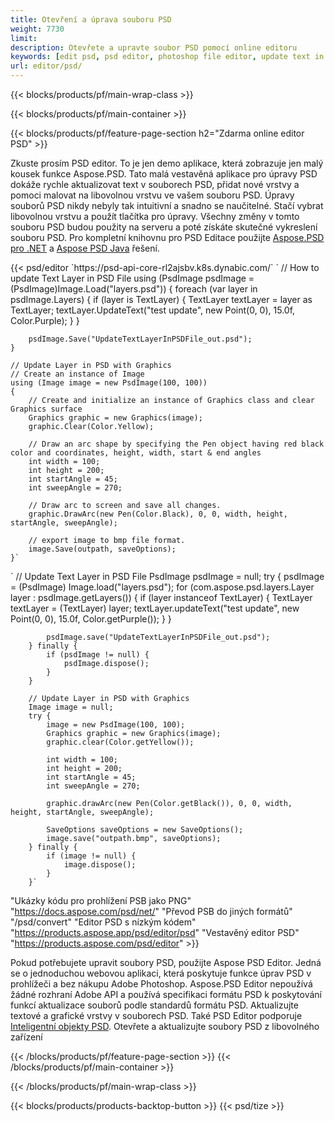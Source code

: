 ```yaml
---
title: Otevření a úprava souboru PSD
weight: 7730
limit: 
description: Otevřete a upravte soubor PSD pomocí online editoru
keywords: [edit psd, psd editor, photoshop file editor, update text in psd, update psd, open psd, update text in psd]
url: editor/psd/
---
```


{{< blocks/products/pf/main-wrap-class >}}

{{< blocks/products/pf/main-container >}}

{{< blocks/products/pf/feature-page-section h2="Zdarma online editor PSD" >}}
<p>Zkuste prosím PSD editor. To je jen demo aplikace, která zobrazuje jen malý kousek funkce Aspose.PSD. Tato malá vestavěná aplikace pro úpravy PSD dokáže rychle aktualizovat text v souborech PSD, přidat nové vrstvy a pomoci malovat na libovolnou vrstvu ve vašem souboru PSD. Úpravy souborů PSD nikdy nebyly tak intuitivní a snadno se naučitelné. Stačí vybrat libovolnou vrstvu a použít tlačítka pro úpravy. Všechny změny v tomto souboru PSD budou použity na serveru a poté získáte skutečné vykreslení souboru PSD. Pro kompletní knihovnu pro PSD Editace použijte <a href="/psd/{{< lang-code >}}net">Aspose.PSD pro .NET</a> a <a href="/psd/{{< lang-code >}}java">Aspose PSD Java</a> řešení. </p>
{{< psd/editor `https://psd-api-core-rl2ajsbv.k8s.dynabic.com/` 
`	// How to update Text Layer in PSD File
	using (PsdImage psdImage = (PsdImage)Image.Load("layers.psd"))
  	{
		foreach (var layer in psdImage.Layers)
		{
			if (layer is TextLayer)
			{
				TextLayer textLayer = layer as TextLayer;
				textLayer.UpdateText("test update", new Point(0, 0), 15.0f, Color.Purple);
			}
		}

		psdImage.Save("UpdateTextLayerInPSDFile_out.psd");
	}
	
	// Update Layer in PSD with Graphics
	// Create an instance of Image
	using (Image image = new PsdImage(100, 100))
	{
		// Create and initialize an instance of Graphics class and clear Graphics surface
		Graphics graphic = new Graphics(image);
		graphic.Clear(Color.Yellow);

		// Draw an arc shape by specifying the Pen object having red black color and coordinates, height, width, start & end angles                 
		int width = 100;
		int height = 200;
		int startAngle = 45;
		int sweepAngle = 270;

		// Draw arc to screen and save all changes.
		graphic.DrawArc(new Pen(Color.Black), 0, 0, width, height, startAngle, sweepAngle);

		// export image to bmp file format.
		image.Save(outpath, saveOptions);
	}` 
`       // Update Text Layer in PSD File
        PsdImage psdImage = null;
        try {
            psdImage = (PsdImage) Image.load("layers.psd");
            for (com.aspose.psd.layers.Layer layer : psdImage.getLayers()) {
                if (layer instanceof TextLayer) {
                    TextLayer textLayer = (TextLayer) layer;
                    textLayer.updateText("test update", new Point(0, 0), 15.0f, Color.getPurple());
                }
            }

            psdImage.save("UpdateTextLayerInPSDFile_out.psd");
        } finally {
            if (psdImage != null) {
                psdImage.dispose();
            }
        }

        // Update Layer in PSD with Graphics
        Image image = null;
        try {
            image = new PsdImage(100, 100);
            Graphics graphic = new Graphics(image);
            graphic.clear(Color.getYellow());

            int width = 100;
            int height = 200;
            int startAngle = 45;
            int sweepAngle = 270;

            graphic.drawArc(new Pen(Color.getBlack()), 0, 0, width, height, startAngle, sweepAngle);

            SaveOptions saveOptions = new SaveOptions();
            image.save("outpath.bmp", saveOptions);
        } finally {
            if (image != null) {
                image.dispose();
            }
        }`	 
"Ukázky kódu pro prohlížení PSB jako PNG"  "https://docs.aspose.com/psd/net/" 
"Převod PSB do jiných formátů"  "/psd/convert" 
"Editor PSD s nízkým kódem" "https://products.aspose.app/psd/editor/psd" 
"Vestavěný editor PSD" "https://products.aspose.com/psd/editor" >}}
<p>Pokud potřebujete upravit soubory PSD, použijte Aspose PSD Editor. Jedná se o jednoduchou webovou aplikaci, která poskytuje funkce úprav PSD v prohlížeči a bez nákupu Adobe Photoshop. Aspose.PSD Editor nepoužívá žádné rozhraní Adobe API a používá specifikaci formátu PSD k poskytování funkcí aktualizace souborů podle standardů formátu PSD. Aktualizujte textové a grafické vrstvy v souborech PSD. Také PSD Editor podporuje <a href="https://reference.aspose.com/psd/net/aspose.psd.fileformats.psd.layers.smartobjects/smartobjectlayer/">Inteligentní objekty PSD</a>. Otevřete a aktualizujte soubory PSD z libovolného zařízení</p>

{{< /blocks/products/pf/feature-page-section >}}
{{< /blocks/products/pf/main-container >}}


{{< /blocks/products/pf/main-wrap-class >}}

{{< blocks/products/products-backtop-button >}}
{{< psd/tize >}}
